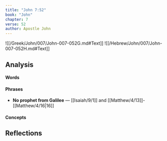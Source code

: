 ```yaml
---
title: "John 7:52"
book: "John"
chapter: 7
verse: 52
author: Apostle John
---
```

![[/Greek/John/007/John-007-052G.md#Text]]
![[/Hebrew/John/007/John-007-052H.md#Text]]

## Analysis

#### Words

#### Phrases
- **No prophet from Galilee** — [[Isaiah/9/1]] and [[Matthew/4/13]]-[[Matthew/4/16|16]]

#### Concepts

## Reflections

